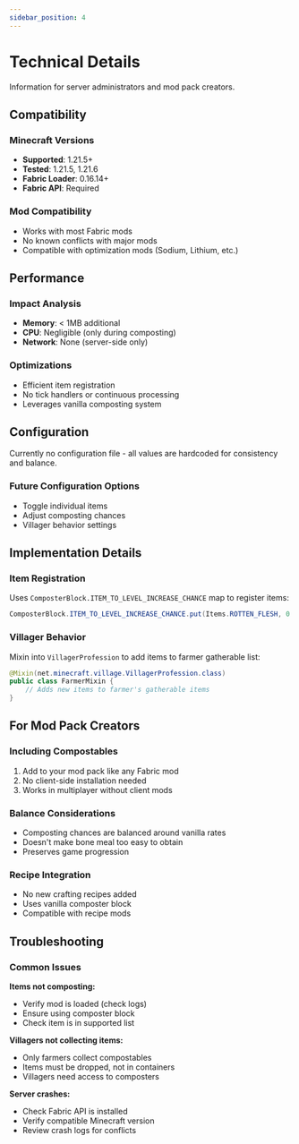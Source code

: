 ```yaml
---
sidebar_position: 4
---
```


# Technical Details

Information for server administrators and mod pack creators.

## Compatibility

### Minecraft Versions
- **Supported**: 1.21.5+
- **Tested**: 1.21.5, 1.21.6
- **Fabric Loader**: 0.16.14+
- **Fabric API**: Required

### Mod Compatibility
- Works with most Fabric mods
- No known conflicts with major mods
- Compatible with optimization mods (Sodium, Lithium, etc.)

## Performance

### Impact Analysis
- **Memory**: < 1MB additional
- **CPU**: Negligible (only during composting)
- **Network**: None (server-side only)

### Optimizations
- Efficient item registration
- No tick handlers or continuous processing
- Leverages vanilla composting system

## Configuration

Currently no configuration file - all values are hardcoded for consistency and balance.

### Future Configuration Options
- Toggle individual items
- Adjust composting chances
- Villager behavior settings

## Implementation Details

### Item Registration
Uses `ComposterBlock.ITEM_TO_LEVEL_INCREASE_CHANCE` map to register items:
```java
ComposterBlock.ITEM_TO_LEVEL_INCREASE_CHANCE.put(Items.ROTTEN_FLESH, 0.5f);
```

### Villager Behavior
Mixin into `VillagerProfession` to add items to farmer gatherable list:
```java
@Mixin(net.minecraft.village.VillagerProfession.class)
public class FarmerMixin {
    // Adds new items to farmer's gatherable items
}
```

## For Mod Pack Creators

### Including Compostables
1. Add to your mod pack like any Fabric mod
2. No client-side installation needed
3. Works in multiplayer without client mods

### Balance Considerations
- Composting chances are balanced around vanilla rates
- Doesn't make bone meal too easy to obtain
- Preserves game progression

### Recipe Integration
- No new crafting recipes added
- Uses vanilla composter block
- Compatible with recipe mods

## Troubleshooting

### Common Issues

**Items not composting:**
- Verify mod is loaded (check logs)
- Ensure using composter block
- Check item is in supported list

**Villagers not collecting items:**
- Only farmers collect compostables
- Items must be dropped, not in containers
- Villagers need access to composters

**Server crashes:**
- Check Fabric API is installed
- Verify compatible Minecraft version
- Review crash logs for conflicts
